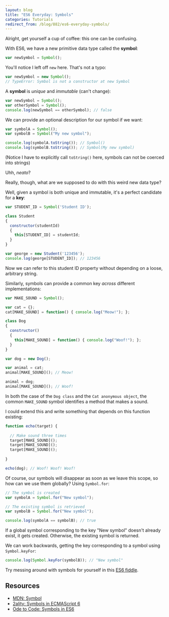 ```yaml
---
layout: blog
title: "ES6 Everyday: Symbols"
categories: Tutorials
redirect_from: /blog/882/es6-everyday-symbols/
---
```


Alright, get yourself a cup of coffee: this one can be confusing.

With ES6, we have a new primitive data type called the **symbol**:

```javascript
var newSymbol = Symbol();
```

You'll notice I left off `new` here. That's not a typo:

```javascript
var newSymbol = new Symbol();
// TypeError: Symbol is not a constructor at new Symbol
```

A **symbol** is _unique_ and _immutable_ (can't change):

```javascript
var newSymbol = Symbol();
var otherSymbol = Symbol();
console.log(newSymbol == otherSymbol); // false
```

We can provide an optional description for our symbol if we want:

```javascript
var symbolA = Symbol();
var symbolB = Symbol("My new symbol");

console.log(symbolA.toString()); // Symbol()
console.log(symbolB.toString()); // Symbol(My new symbol)
```

(Notice I have to explicitly call `toString()` here, symbols can not be coerced into strings)

Uhh, _neato_?

Really, though, what are we supposed to do with this weird new data type?

Well, given a symbol is both unique and immutable, it's a perfect candidate for a **key**:

```javascript
var STUDENT_ID = Symbol('Student ID');

class Student
{
  constructor(studentId)
  {
    this[STUDENT_ID] = studentId;
  }
}

var george = new Student('123456');
console.log(george[STUDENT_ID]); // 123456
```

Now we can refer to this student ID property without depending on a loose, arbitrary string.

Similarly, symbols can provide a common key _across_ different implementations:

```javascript
var MAKE_SOUND = Symbol();

var cat = {};
cat[MAKE_SOUND] = function() { console.log("Meow!"); };

class Dog
{
  constructor()
  {
    this[MAKE_SOUND] = function() { console.log("Woof!"); };
  }
}

var dog = new Dog();

var animal = cat;
animal[MAKE_SOUND](); // Meow!

animal = dog;
animal[MAKE_SOUND](); // Woof!
```

In both the case of the `Dog class` and the `Cat anonymous object`, the common `MAKE_SOUND` symbol identifies a method that makes a sound.

I could extend this and write something that depends on this function existing:

```javascript
function echo(target) {
  
  // Make sound three times
  target[MAKE_SOUND]();
  target[MAKE_SOUND]();
  target[MAKE_SOUND]();
  
}

echo(dog); // Woof! Woof! Woof!
```

Of course, our symbols will disappear as soon as we leave this scope, so how can we use them globally? Using `Symbol.for`:

```javascript
// The symbol is created
var symbolA = Symbol.for("New symbol");

// The existing symbol is retrieved
var symbolB = Symbol.for("New symbol");

console.log(symbolA == symbolB); // true
```

If a global symbol corresponding to the key "New symbol" doesn't already exist, it gets created. Otherwise, the existing symbol is returned.

We can work backwards, getting the key corresponding to a symbol using `Symbol.keyFor`:

```javascript
console.log(Symbol.keyFor(symbolB)); // "New symbol"
```

Try messing around with symbols for yourself in this [ES6 fiddle](http://www.es6fiddle.net/i9rgxe5q/).

## Resources

- [MDN: Symbol](https://developer.mozilla.org/en-US/docs/Web/JavaScript/Reference/Global_Objects/Symbol)
- [2ality: Symbols in ECMAScript 6](http://www.2ality.com/2014/12/es6-symbols.html)
- [Ode to Code: Symbols in ES6](http://odetocode.com/blogs/scott/archive/2015/01/26/symbols-in-es6.aspx)
